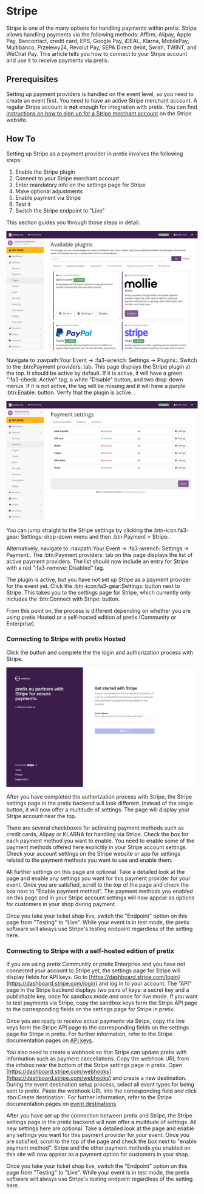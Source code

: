 # Stripe

Stripe is one of the many options for handling payments within pretix. 
Stripe allows handling payments via the following methods: 
Affirm, Alipay, Apple Pay, Bancontact, credit card, EPS, Google Pay, iDEAL, Klarna, MobilePay, Multibanco, Przelewy24, Revolut Pay, SEPA Direct debit, Swish, TWINT, and WeChat Pay. 
This article tells you how to connect to your Stripe account and use it to receive payments via pretix. 

## Prerequisites

Setting up payment providers is handled on the event level, so you need to create an event first. 
You need to have an active Stripe merchant account. 
A regular Stripe account is **not** enough for integration with pretix. 
You can find [instructions on how to sign up for a Stripe merchant account](https://stripe.com/resources/more/how-to-get-a-merchant-account) on the Stripe website. 

## How To

Setting up Stripe as a payment provider in pretix involves the following steps: 

 1. Enable the Stripe plugin 
 2. Connect to your Stripe merchant account 
 3. Enter mandatory info on the settings page for Stripe
 4. Make optional adjustments
 5. Enable payment via Stripe
 6. Test it 
 7. Switch the Stripe endpoint to "Live" 

This section guides you through those steps in detail. 

![Plugins settings page. The "Payment providers" tab is open, displaying the plugins for bank transfer, Mollie, PayPal, and Stripe, all of which are active.](../../assets/screens/payment-providers/plugins-top.png "Available plugins")

Navigate to :navpath:Your Event → :fa3-wrench: Settings → Plugins:.
Switch to the :btn:Payment providers: tab. 
This page displays the Stripe plugin at the top. 
It should be active by default. 
If it is active, it will have a green ":fa3-check: Active" tag, a white "Disable" button, and two drop-down menus. 
If it is not active, the tag will be missing and it will have a purple :btn:Enable: button. 
Verify that the plugin is active. . 

![Payment settings page. The 'Payment providers' tab is open, showing a list with the following entries: bank transfer, gift card, PayPal, SEPA debit and Stripe. Gift card is enabled and all other entries are disabled. All entries have 'Settings' buttons next to them.](../../assets/screens/payment-providers/payment-settings.png "Payment settings" )

You can jump straight to the Stripe settings by clicking the :btn-icon:fa3-gear: Settings: drop-down menu and then :btn:Payment > Stripe:. 

Alternatively, navigate to :navpath:Your Event → :fa3-wrench: Settings → Payment:. 
The :btn:Payment providers: tab on this page displays the list of active payment providers. 
The list should now include an entry for Stripe with a red ":fa3-remove: Disabled" tag. 

The plugin is active, but you have not set up Stripe as a payment provider for the event yet. 
Click the :btn-icon:fa3-gear:Settings: button next to Stripe. 
This takes you to the settings page for Stripe, which currently only includes the :btn:Connect with Stripe: button. 

From this point on, the process is different depending on whether you are using pretix Hosted or a self-hosted edition of pretix (Community or Enterprise). 

### Connecting to Stripe with pretix Hosted 

<!-- md:hosted -->

Click the button and complete the the login and authorization process with Stripe. 

![Stripe website with the pretix logo on the left, telling you that 'pretix.eu partners with Stripe for secure payments' and a dialog on the right telling you to 'Get started with stripe'. You can enter the email address for your Stripe account below.](../../assets/screens/payment-providers/stripe-connect-account.png "Connecting to Stripe" )

After you have completed the authorization process with Stripe, the Stripe settings page in the pretix backend will look different. 
Instead of the single button, it will now offer a multitude of settings. 
The page will display your Stripe account near the top. 

There are several checkboxes for activating payment methods such as credit cards, Alipay or KLARNA for handling via Stripe. 
Check the box for each payment method you want to enable. 
You need to enable some of the payment methods offered here explicitly in your Stripe account settings. 
Check your account settings on the Stripe website or app for settings related to the payment methods you want to use and enable them. 

All further settings on this page are optional. 
Take a detailed look at the page and enable any settings you want for this payment provider for your event. 
Once you are satisfied, scroll to the top of the page and check the box next to "Enable payment method". 
The payment methods you enabled on this page and in your Stripe account settings will now appear as options for customers in your shop during payment. 

Once you take your ticket shop live, switch the "Endpoint" option on this page from "Testing" to "Live". 
While your event is in test mode, the pretix software will always use Stripe's testing endpoint regardless of the setting here. 

### Connecting to Stripe with a self-hosted edition of pretix 

<!-- md:community --> 
<!-- md:enterprise -->

If you are using pretix Community or pretix Enterprise and you have not connected your account to Stripe yet, the settings page for Stripe will display fields for API keys. 
Go to [https://dashboard.stripe.com/login](https://dashboard.stripe.com/login) and log in to your account. 
The "API" page in the Stripe backend displays two pairs of keys: a secret key and a publishable key, once for sandbox mode and once for live mode. 
If you want to test payments via Stripe, copy the sandbox keys form the Stripe API page to the corresponding fields on the settings page for Stripe in pretix. 

Once you are ready to receive actual payments via Stripe, copy the live keys form the Stripe API page to the corresponding fields on the settings page for Stripe in pretix.
For further information, refer to the Stripe documentation pages on [API keys](https://docs.stripe.com/keys#obtain-api-keys).  

You also need to create a webhook so that Stripe can update pretix with information such as payment cancellations. 
Copy the webhook URL from the infobox near the bottom of the Stripe settings page in pretix. 
Open [https://dashboard.stripe.com/webhooks](https://dashboard.stripe.com/webhooks) and create a new destination. 
During the event destination setup process, select all event types for being sent to pretix. 
Paste the webhook URL into the corresponding field and click :tbn:Create destination:. 
For further information, refer to the Stripe documentation pages on [event destinations](https://docs.stripe.com/workbench/event-destinations). 

After you have set up the connection between pretix and Stripe, the Stripe settings page in the pretix backend will now offer a multitude of settings. 
All new settings here are optional. 
Take a detailed look at the page and enable any settings you want for this payment provider for your event. 
Once you are satisfied, scroll to the top of the page and check the box next to "enable payment method". 
Stripe and the other payment methods you enabled on this site will now appear as a payment option for customers in your shop. 

Once you take your ticket shop live, switch the "Endpoint" option on this page from "Testing" to "Live". 
While your event is in test mode, the pretix software will always use Stripe's testing endpoint regardless of the setting here. 
